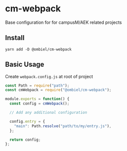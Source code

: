 # cm-webpack

Base configuration for for campusM/AEK related projects

## Install

```
yarn add -D @ombiel/cm-webpack
```

## Basic Usage

Create `webpack.config.js` at root of project

```javascript
const Path = require("path");
const cmWebpack = require("@ombiel/cm-webpack");

module.exports = function() {
  const config = cmWebpack();

  // Add any additional configuration

  config.entry = {
    "main": Path.resolve("path/to/my/entry.js"),
  };

  return config;
};
```
